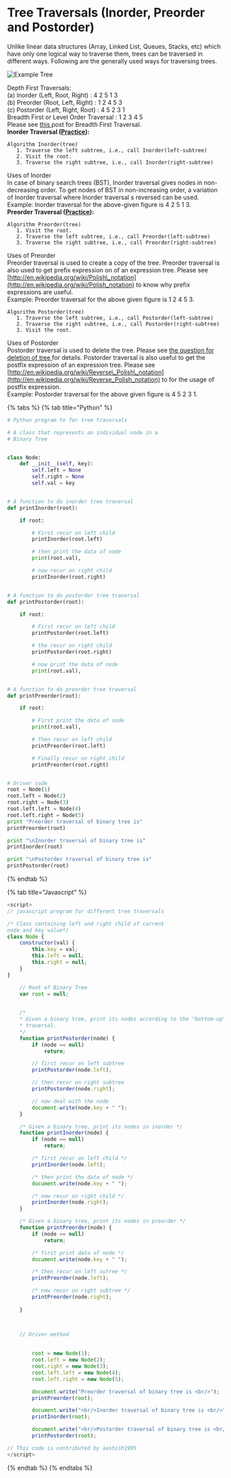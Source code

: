 # Tree Traversals \(Inorder, Preorder and Postorder\)

Unlike linear data structures \(Array, Linked List, Queues, Stacks, etc\) which have only one logical way to traverse them, trees can be traversed in different ways. Following are the generally used ways for traversing trees.  
 

![Example Tree](https://media.geeksforgeeks.org/wp-content/cdn-uploads/2009/06/tree12.gif)

Depth First Traversals:   
\(a\) Inorder \(Left, Root, Right\) : 4 2 5 1 3   
\(b\) Preorder \(Root, Left, Right\) : 1 2 4 5 3   
\(c\) Postorder \(Left, Right, Root\) : 4 5 2 3 1  
Breadth First or Level Order Traversal : 1 2 3 4 5   
Please see [this ](https://www.geeksforgeeks.org/level-order-tree-traversal/)post for Breadth First Traversal.  
**Inorder Traversal \(**[**Practice**](https://practice.geeksforgeeks.org/problems/inorder-traversal/1)**\):** 

```text
Algorithm Inorder(tree)
   1. Traverse the left subtree, i.e., call Inorder(left-subtree)
   2. Visit the root.
   3. Traverse the right subtree, i.e., call Inorder(right-subtree)
```

Uses of Inorder   
In case of binary search trees \(BST\), Inorder traversal gives nodes in non-decreasing order. To get nodes of BST in non-increasing order, a variation of Inorder traversal where Inorder traversal s reversed can be used.   
Example: Inorder traversal for the above-given figure is 4 2 5 1 3.  
**Preorder Traversal \(**[**Practice**](https://practice.geeksforgeeks.org/problems/preorder-traversal/1)**\):** 

```text
Algorithm Preorder(tree)
   1. Visit the root.
   2. Traverse the left subtree, i.e., call Preorder(left-subtree)
   3. Traverse the right subtree, i.e., call Preorder(right-subtree) 
```

Uses of Preorder   
Preorder traversal is used to create a copy of the tree. Preorder traversal is also used to get prefix expression on of an expression tree. Please see [http://en.wikipedia.org/wiki/Polish\_notation](http://en.wikipedia.org/wiki/Polish_notation) to know why prefix expressions are useful.   
Example: Preorder traversal for the above given figure is 1 2 4 5 3.







```text
Algorithm Postorder(tree)
   1. Traverse the left subtree, i.e., call Postorder(left-subtree)
   2. Traverse the right subtree, i.e., call Postorder(right-subtree)
   3. Visit the root.
```

Uses of Postorder   
Postorder traversal is used to delete the tree. Please see [the question for deletion of tree ](https://www.geeksforgeeks.org/write-a-c-program-to-delete-a-tree/)for details. Postorder traversal is also useful to get the postfix expression of an expression tree. Please see [http://en.wikipedia.org/wiki/Reverse\_Polish\_notation](http://en.wikipedia.org/wiki/Reverse_Polish_notation) to for the usage of postfix expression.  
Example: Postorder traversal for the above given figure is 4 5 2 3 1.



{% tabs %}
{% tab title="Python" %}
```python
# Python program to for tree traversals

# A class that represents an individual node in a
# Binary Tree


class Node:
	def __init__(self, key):
		self.left = None
		self.right = None
		self.val = key


# A function to do inorder tree traversal
def printInorder(root):

	if root:

		# First recur on left child
		printInorder(root.left)

		# then print the data of node
		print(root.val),

		# now recur on right child
		printInorder(root.right)


# A function to do postorder tree traversal
def printPostorder(root):

	if root:

		# First recur on left child
		printPostorder(root.left)

		# the recur on right child
		printPostorder(root.right)

		# now print the data of node
		print(root.val),


# A function to do preorder tree traversal
def printPreorder(root):

	if root:

		# First print the data of node
		print(root.val),

		# Then recur on left child
		printPreorder(root.left)

		# Finally recur on right child
		printPreorder(root.right)


# Driver code
root = Node(1)
root.left = Node(2)
root.right = Node(3)
root.left.left = Node(4)
root.left.right = Node(5)
print "Preorder traversal of binary tree is"
printPreorder(root)

print "\nInorder traversal of binary tree is"
printInorder(root)

print "\nPostorder traversal of binary tree is"
printPostorder(root)

```
{% endtab %}

{% tab title="Javascript" %}
```javascript
<script>
// javascript program for different tree traversals

/* Class containing left and right child of current
node and key value*/
class Node {
	constructor(val) {
		this.key = val;
		this.left = null;
		this.right = null;
	}
}

	// Root of Binary Tree
	var root = null;

	
	/*
	* Given a binary tree, print its nodes according to the "bottom-up" postorder
	* traversal.
	*/
	function printPostorder(node) {
		if (node == null)
			return;

		// first recur on left subtree
		printPostorder(node.left);

		// then recur on right subtree
		printPostorder(node.right);

		// now deal with the node
		document.write(node.key + " ");
	}

	/* Given a binary tree, print its nodes in inorder */
	function printInorder(node) {
		if (node == null)
			return;

		/* first recur on left child */
		printInorder(node.left);

		/* then print the data of node */
		document.write(node.key + " ");

		/* now recur on right child */
		printInorder(node.right);
	}

	/* Given a binary tree, print its nodes in preorder */
	function printPreorder(node) {
		if (node == null)
			return;

		/* first print data of node */
		document.write(node.key + " ");

		/* then recur on left sutree */
		printPreorder(node.left);

		/* now recur on right subtree */
		printPreorder(node.right);
		
	}



	// Driver method
	
	
		root = new Node(1);
		root.left = new Node(2);
		root.right = new Node(3);
		root.left.left = new Node(4);
		root.left.right = new Node(5);

		document.write("Preorder traversal of binary tree is <br/>");
		printPreorder(root);

		document.write("<br/>Inorder traversal of binary tree is <br/>");
		printInorder(root);

		document.write("<br/>Postorder traversal of binary tree is <br/>");
		printPostorder(root);

// This code is contributed by aashish1995
</script>

```
{% endtab %}
{% endtabs %}



